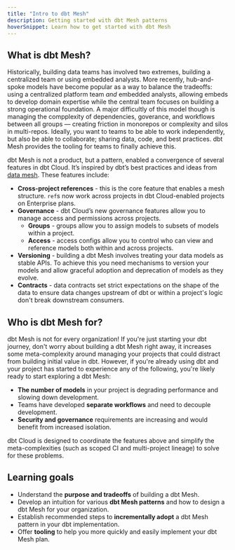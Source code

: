 ```yaml
---
title: "Intro to dbt Mesh"
description: Getting started with dbt Mesh patterns
hoverSnippet: Learn how to get started with dbt Mesh
---
```


## What is dbt Mesh?

Historically, building data teams has involved two extremes, building a centralized team or using embedded analysts. More recently, hub-and-spoke models have become popular as a way to balance the tradeoffs: using a centralized platform team _and_ embedded analysts, allowing embeds to develop domain expertise while the central team focuses on building a strong operational foundation. A major difficultly of this model though is managing the compplexity of dependencies, goverance, and workflows between all groups — creating friction in monorepos or complexity and silos in multi-repos. Ideally, you want to teams to be able to work independently, but also be able to collaborate; sharing data, code, and best practices. dbt Mesh provides the tooling for teams to finally achieve this.

dbt Mesh is not a product, but a pattern, enabled a convergence of several features in dbt Cloud. It’s inspired by dbt’s best practices and ideas from [data mesh](https://en.wikipedia.org/wiki/Data_mesh). These features include:

- **Cross-project references** - this is the core feature that enables a mesh structure. `ref`s now work across projects in dbt Cloud-enabled projects on Enterprise plans.
- **Governance** - dbt Cloud’s new governance features allow you to manage access and permissions across projects.
  - **Groups** - groups allow you to assign models to subsets of models within a project.
  - **Access** - access configs allow you to control who can view and reference models both within and across projects.
- **Versioning** - building a dbt Mesh involves treating your data models as stable APIs. To achieve this you need mechanisms to version your models and allow graceful adoption and deprecation of models as they evolve.
- **Contracts** - data contracts set strict expectations on the shape of the data to ensure data changes upstream of dbt or within a project's logic don't break downstream consumers.

## Who is dbt Mesh for?

dbt Mesh is not for every organization! If you're just starting your dbt journey, don't worry about building a dbt Mesh right away, it increases some meta-complexity around managing your projects that could distract from building initial value in dbt. However, if you're already using dbt and your project has started to experience any of the following, you're likely ready to start exploring a dbt Mesh:

- **The number of models** in your project is degrading performance and slowing down development.
- Teams have developed **separate workflows** and need to decouple development.
- **Security and governance** requirements are increasing and would benefit from increased isolation.

dbt Cloud is designed to coordinate the features above and simplify the meta-complexities (such as scoped CI and multi-project lineage) to solve for these problems.

## Learning goals

- Understand the **purpose and tradeoffs** of building a dbt Mesh.
- Develop an intuition for various **dbt Mesh patterns** and how to design a dbt Mesh for your organization.
- Establish recommended steps to **incrementally adopt** a dbt Mesh pattern in your dbt implementation.
- Offer **tooling** to help you more quickly and easily implement your dbt Mesh plan.
